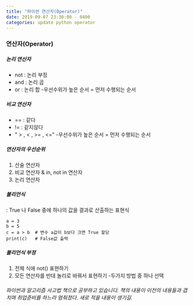 ```yaml
---
title: "파이썬 연산자(Operator)"
date: 2019-09-07 23:30:00 - 0400
categories: update python operator
---
```


### 연산자(Operator)

##### 논리 연산자
- not : 논리 부정
- and : 논리 곱
- or : 논리 합
-우선수위가 높은 순서 = 먼저 수행되는 순서

##### 비교 연산자
- == : 같다
- != : 같지않다
- " > , < , >= , <=" 
-우선수위가 높은 순서 = 먼저 수행되는 순서

##### 연산자의 우선순위
1. 산술 연산자
2. 비교 연산자 & in, not in 연산자
3. 논리 연산자


##### 불리언식
: True 나 False 중에 하나의 값을 결과로 산출하는 표현식

```
a = 3
b = 5
c = a > b  # 변수 a값이 b보다 크면 True 할당
print(c)   # False값 출력
```

##### 불리언식 부정
1. 전체 식에 not() 표현하기
2. 모든 연산자를 반대 놀리로 바꿔서 표현하기
	-두가지 방법 중 하나 선택
	
###### 파이썬과 알고리즘 사고법 책으로 공부하고 있습니다. 책의 내용이 이전의 내용들과 겹치며 취업준비를 하느라 멈춰졌다. 새로 적을 내용이 생기길.
